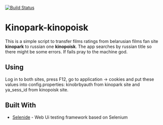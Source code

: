 [![Build Status](https://travis-ci.org/Zap4ick/kinopark-kinopoisk.svg?branch=master)](https://travis-ci.org/Zap4ick/gifts-collector)
# Kinopark-kinopoisk

This is a simple script to transfer films ratings from belarusian films fan site  <b>kinopark</b> to russian one <b>kinopoisk</b>. The app searches by russian title so there might be some errors. If fails pray to the machine god.
## Using

Log in to both sites, press F12, go to application -> cookies and put these values into config.properties: kinobrbyauth from kinopark site and ya_sess_id from kinopoisk site.

## Built With

* [Selenide](https://selenide.org/) - Web Ui testing framework based on Selenium